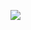 <a href="" target="_blank"><img src="https://img.shields.io/badge/kyhui1115@gmail.com-20262E?style=flat-square&logo=Gmail&logoColor=5D3891"/></a>
